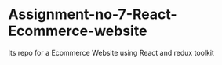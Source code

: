 # Assignment-no-7-React-Ecommerce-website
Its repo for a Ecommerce Website using React and redux toolkit
